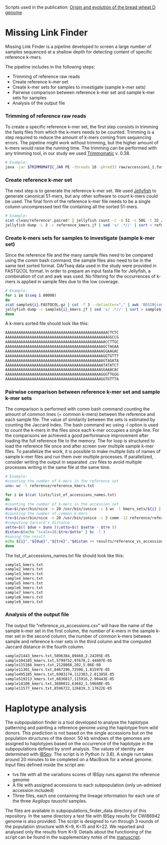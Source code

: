 Scripts used in the publication: [Origin and evolution of the bread wheat D genome](https://doi.org/10.1101/2023.11.29.568958)

# Missing Link Finder

Missing Link Finder is a pipeline developed to screen a large number of samples sequenced at a shallow depth for detecting content of specific reference k-mers.

The pipeline includes in the following steps:
- Trimming of reference raw reads
- Create reference k-mer set
- Create k-mer sets for samples to investigate (sample k-mer sets)
- Pairwise comparison between reference k-mer set and sample k-mer sets for samples
- Analysis of the output file

### Trimming of reference raw reads
To create a specific reference k-mer set, the first step consists in trimming the fastq files from which the k-mers needs to be counted. Trimming is a step required to reduce the amount of k-mers coming from sequencing errors. The pipeline might work without trimming, but the higher amount of k-mers would raise the running time.
The trimming can be performed with any trimming tool, in our study we used [Trimmomatic](https://github.com/usadellab/Trimmomatic/tree/main) v. 0.38.
```bash
# Example:
java -jar $TRIMMOMATIC_JAR PE -threads 16 -phred33 raw/accession1_1.fastq raw/accession1_2.fastq clean/accession1_1.paired.fastq.gz clean/accession1_1.unpaired.fastq.gz clean/accession1_2.paired.fastq.gz clean/accession1_2.unpaired.fastq.gz LEADING:3 TRAILING:3 SLIDINGWINDOW:4:25 MINLEN:75
```
### Create reference k-mer set
The next step is to generate the reference k-mer set. We used [Jellyfish](https://github.com/gmarcais/Jellyfish) to generate canonical 51-mers, but any other software to count k-mers could be used. 
The final form of the reference k-mer file needs to be a single column uncompressed text file containing all the sorted 51-mers.
```bash
# Example:
zcat clean/reference*.paired* | jellyfish count -C -m 51 -s 50G -t 32 /dev/fd/0 -o reference_kmers.jf
jellyfish dump -L 3 -c reference_kmers.jf | sed 's/ .*//' | sort > reference_kmers.txt
```
### Create k-mers sets for samples to investigate (sample k-mer set)
Since the reference file and the many sample files need to be compared using the comm bash command, the sample files also need to be in the same text sorted format. DArTseq data used in the study were provided in FASTQCOL format. In order to prepare an input fasta file for Jellyfish, a combination of cut and awk was used.
No filtering for the occurrences of k-mers is applied in sample files due to the low coverage.
```bash
# Example:
for i in $(seq 1 80000)
do
zcat sample${i}.FASTQCOL.gz | cut -f 3 --delimiter="," | awk 'BEGIN{cont=0}{printf ">seq_%d\n",cont; print $0;cont++}' | jellyfish count -C -m 51 -s 50M -t 4 /dev/fd/0 -o sample${i}_kmers.jf
jellyfish dump -c sample${i}_kmers.jf | sed 's/ .*//' | sort > sample${i}_kmers.txt
done
```

A k-mers sorted file should look like this:
```bash
AAAAAAAAAAAAAAAAAAAAAAAAAAAAAAAAAAAAAAAAAAAAAACTCTC
AAAAAAAAAAAAAAAAAAAAAAAAAAAAAAAAAAAAAAAAAAAAAAGGCCG
AAAAAAAAAAAAAAAAAAAAAAAAAAAAAAAAAAAAAAAAAAAAACCTTGC
AAAAAAAAAAAAAAAAAAAAAAAAAAAAAAAAAAAAAAAAAAAAGCTAGAA
AAAAAAAAAAAAAAAAAAAAAAAAAAAAAAAAAAAAAAAAAAAAGGAAGAC
AAAAAAAAAAAAAAAAAAAAAAAAAAAAAAAAAAAAAAAAAAAAGGTGTTT
AAAAAAAAAAAAAAAAAAAAAAAAAAAAAAAAAAAAAAAAAAAAGTAGATA
AAAAAAAAAAAAAAAAAAAAAAAAAAAAAAAAAAAAAAAAAAAATATATCT
AAAAAAAAAAAAAAAAAAAAAAAAAAAAAAAAAAAAAAAAAAAGGAAACAC
AAAAAAAAAAAAAAAAAAAAAAAAAAAAAAAAAAAAAAAAAAAGGGTTGGG
AAAAAAAAAAAAAAAAAAAAAAAAAAAAAAAAAAAAAAAAAAAGGTGTTTA
```

### Pairwise comparison between reference k-mer set and sample k-mer sets
The comparison is performed with comm bash command counting the amount of common lines (= common k-mers) between the reference and each sample file. The value of similarity between the sets is estimated by counting the Jaccard index. The bash command wc using -l option is used to count the k-mers in the files since each k-mer occupies a single line.
For the comparisons we achieved a good performance improvement after loading the full reference file to the memory.
The for loop is structured to load the reference file once and after screen over multiple sample k-mer files.
To parallelize the work, it is possible to make multiple lists of names of sample k-mer files and run them over multiple processes. If parallelized, consider writing the output in separated .csv files to avoid multiple processes writing in the same file at the same time.
```bash
# Example:
#counting the number of k-mers in the reference set
uno= wc -l reference/reference_kmers.txt

for i in $(cat lists/list_of_accessions_names.txt)
do
#counting the number of k-mers in the accession set
due=$(/usr/bin/nice -n 20 /usr/bin/ionice -c 3 wc -l kmers_sets/${i} | sed 's/ //g' | cut -f 1 -d "/")
#counting the number of common k-mers
tre=$(/usr/bin/nice -n 20 /usr/bin/ionice -c 3 comm -12 reference/reference_kmers.txt kmers_sets/${i} | /usr/bin/nice -n 20 /usr/bin/ionice -c 3 wc -l | sed 's/ //g' | cut -f 1 -d "/" )
#computing Jaccard's distance
sette=$(( $due + $uno ));otto=$(( $sette - $tre ))
distan=$(echo "scale=10;$tre/$otto" | bc -l )
#saving the result
echo ${i}","${due}","${tre}","$distan >> results/reference_vs_accessions.csv
done
```

The list_of_accessions_names.txt file should look like this:
```bash
sample1_kmers.txt
sample2_kmers.txt
sample3_kmers.txt
sample4_kmers.txt
sample5_kmers.txt
sample6_kmers.txt
sample7_kmers.txt
sample8_kmers.txt
sample9_kmers.txt
```
### Analysis of the output file
The output file "reference_vs_accessions.csv" will have the name of the sample k-mer set in the first column, the number of k-mers in the sample k-mer set in the second column, the number of common k-mers between sample and reference k-mer sets in the third column and the computed Jaccard distance in the fourth column.
```bash
sample21443_kmers.txt,5896384,89460,2.24205E-05
sample104185_kmers.txt,5799752,97678,2.44807E-05
sample115166_kmers.txt,2128868,202,5.06E-08
sample11301_kmers.txt,8467296,72506,1.81597E-05
sample495185_kmers.txt,6903174,112303,2.81385E-05
sample519213_kmers.txt,6836817,115916,2.90443E-05
sample14108_kmers.txt,3680032,63682,1.59688E-05
sample11577_kmers.txt,8596722,126819,3.17622E-05
```


# Haplotype analysis

The subpopulation finder is a tool developed to analyse the haplotype patterning and painting a reference genome using the haplotype from wild donors. This prediction is not based on the single accessions but on the population structures of the donor. 50 kb windows of the genomes are assigned to haplotypes based on the occurrence of the haplotype in the subpopulations defined by snmf analysis. The values of identity are determined with [IBSpy](https://github.com/Uauy-Lab/IBSpy). 
The script is in Python (v 3.8). A single run takes around 20 minutes to be completed on a MacBook for a wheat genome. 
Input files defined inside the script are:
- tvs file with all the variations scores of IBSpy runs against the reference genome
- A file with assigned accessions to each subpopulation (only un-admixed accession included)
- Three files, each one containing the lineage information for each one of the three *Aegilops tauschii* samples.

The files are available in subpopulations_finder_data directory of this repository. In the same directory a test file with IBSpy results for CWI86942 genome is also provided.
The script is designed to run through 3 rounds of the population structure with K=9, K=15 and K=22. We reported and analysed only the results from K=9.
Details about the functioning of the script can be found in the supplementary notes of the [manuscript](https://doi.org/10.1101/2023.11.29.568958).


